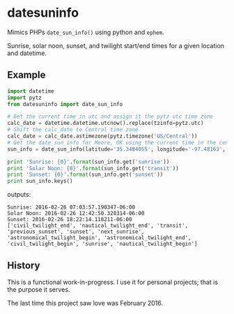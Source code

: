 # datesuninfo

Mimics PHPs `date_sun_info()` using python and `ephem`.

Sunrise, solar noon, sunset, and twilight start/end times for a given location and datetime.

## Example

```python
import datetime
import pytz
from datesuninfo import date_sun_info

# Get the current time in utc and assign it the pytz utc time zone
calc_date = datetime.datetime.utcnow().replace(tzinfo=pytz.utc)
# Shift the calc_date to Central time zone
calc_date = calc_date.astimezone(pytz.timezone('US/Central'))
# Get the date_sun_info for Moore, OK using the current time in the central time zone.
sun_info = date_sun_info(latitude='35.3484055', longitude='-97.48163', calc_date=calc_date)

print 'Sunrise: {0}'.format(sun_info.get('sunrise'))
print 'Solar Noon: {0}'.format(sun_info.get('transit'))
print 'Sunset: {0}'.format(sun_info.get('sunset'))
print sun_info.keys()
```
outputs:
```
Sunrise: 2016-02-26 07:03:57.190347-06:00
Solar Noon: 2016-02-26 12:42:50.328314-06:00
Sunset: 2016-02-26 18:22:14.118211-06:00
['civil_twilight_end', 'nautical_twilight_end', 'transit', 'previous_sunset', 'sunset', 'next_sunrise', 'astronomical_twilight_begin', 'astronomical_twilight_end', 'civil_twilight_begin', 'sunrise', 'nautical_twilight_begin']
```

## History

This is a functional work-in-progress.  I use it for personal projects; that is the purpose it serves.

The last time this project saw love was February 2016.